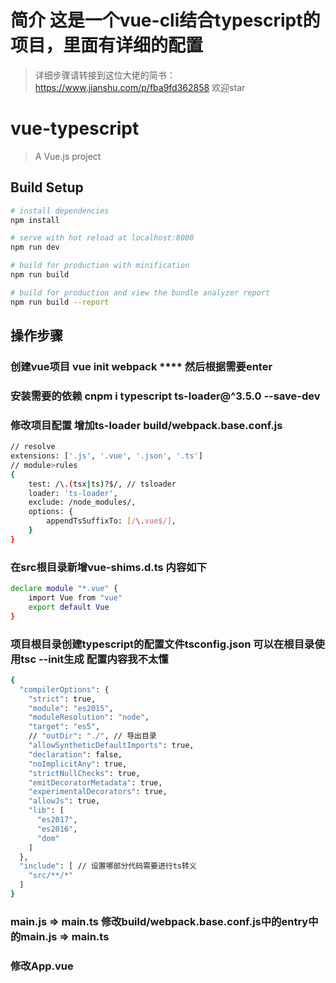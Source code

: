 # 简介 这是一个vue-cli结合typescript的项目，里面有详细的配置

>详细步骤请转接到这位大佬的简书：https://www.jianshu.com/p/fba9fd362858 欢迎star 

# vue-typescript

> A Vue.js project

## Build Setup

``` bash
# install dependencies
npm install

# serve with hot reload at localhost:8080
npm run dev

# build for production with minification
npm run build

# build for production and view the bundle analyzer report
npm run build --report
```
## 操作步骤
### 创建vue项目 vue init webpack **** 然后根据需要enter
### 安装需要的依赖 cnpm i typescript ts-loader@^3.5.0 --save-dev
### 修改项目配置 增加ts-loader build/webpack.base.conf.js
``` bash
// resolve
extensions: ['.js', '.vue', '.json', '.ts']
// module>rules
{
    test: /\.(tsx|ts)?$/, // tsloader
    loader: 'ts-loader',
    exclude: /node_modules/,
    options: {
        appendTsSuffixTo: [/\.vue$/],
    }
}
```
### 在src根目录新增vue-shims.d.ts 内容如下
``` bash
declare module "*.vue" {
    import Vue from "vue"
    export default Vue
}
```
### 项目根目录创建typescript的配置文件tsconfig.json 可以在根目录使用tsc --init生成 配置内容我不太懂
``` bash
{
  "compilerOptions": {
    "strict": true,
    "module": "es2015",
    "moduleResolution": "node",
    "target": "es5",
    // "outDir": "./", // 导出目录
    "allowSyntheticDefaultImports": true,
    "declaration": false,
    "noImplicitAny": true,
    "strictNullChecks": true,
    "emitDecoratorMetadata": true,
    "experimentalDecorators": true,
    "allowJs": true,
    "lib": [
      "es2017",
      "es2016",
      "dom"
    ]
  },
  "include": [ // 设置哪部分代码需要进行ts转义
    "src/**/*"
  ]
}

```
### main.js => main.ts 修改build/webpack.base.conf.js中的entry中的main.js => main.ts
### 修改App.vue <script lang="ts">
### 修改main.ts中App组件的引入带上.vue
### 安装vue官方推荐插件 vue-class-component cnpm i vue-class-component --save
### 项目根目录增加一个postcss.config.js文件 ts默认不支持css样式引入 需要这个文件
``` bash
module.exports = {
    plugins: {
        'autoprefixer': {
            browsers: 'last 5 version'
        }
    }
}
```
### 修改vue文件 详见HelloWord.vue
``` bash
<script lang="ts">
import Vue from "vue";
import Component from "vue-class-component";  // vue推出的一种转为typescript的依赖
// @Component 修饰符注明了此类为一个 Vue 组件 装饰器
import newTitle from "./newTitle.vue";
@Component({
    // name props watch components
    name: "hello",
    components: {
        newTitle
    }
})
export default class Hello extends Vue {
  // 变量 方法 生命周期 计算属性
}
<script>
```
    
## 变量声明

### javascript

``` bash

# 定义变量
var(let) nowDate = new Date();

# 变量赋值 可以任意赋值
nowDate = 1  //正确

# 如果变量是dom元素
let dom = document.querySelector(".hello .el-table__body-wrapper");

# 声明方法
function eat(type){
    return type+'meat'
}

```

### typescript

``` bash

# 定义变量
var(let) nowDate:date = new Date();

# 变量赋值 只能赋值定义的类型数据
nowDate = 1 //错误
nowDate = new Date('2020-01-01') //正确

# 如果变量是dom元素 需要定义为any类型
let dom: any = document.querySelector(".hello .el-table__body-wrapper");

# 声明方法 需要定义入参及返回值的类型，如果没有返回值类型就是void
function eat(type:string):string{
    return type+'meat'
}

```

### typescript的各种数据类型

#### 布尔类型 (boolean)

#### 数值类型 (number)

#### 字符串类型 (Array)

#### JavaScript里的各种类型等等……

#### 元组类型 (tuple) 数组的一种 可以设置多种类型的数组

``` bash 
let flag: boolean = true;  // typescript 声明变量需要定义类型 且类型不能改变
flag = false  // 正确
// falg = 1  // 错误
let a: number = 123;
a = 123.2
let str: string = "this is ts"
str = "yes,it is ts"
```
#### 数组类型
``` bash
let arr: Array<number> = [1, 2, 3]  // 定义变量需要指定类型
let arr1: Array<number | string> = [1, 2, 3, "3"] // 可以指定多个类型
let arr2: string[] = ["1", "2"] // 另一种方式定义类型
```

#### 元组类型（数组一种）
``` bash
let arr3: [string, number, boolean] = ["1", 2, true] // 可以指定数组中每个值的类型
```

#### 枚举类型 主要用于定义标识符
``` bash
enum Flag { success = 1, error = -1 }
let f = Flag.success;
let l = Flag.error;
enum Color { red, blue, orange } // 没有赋值默认为索引值 如果其中有一个为数字的话 后面的元素在他基础上递增
let clr = Color.blue;
```

#### 任意类型any undefined null never
``` bash
let numAny: any = 1; // 任意类型可以随意赋值 主要用于获取dom节点
numAny = "2"
// let oBox: any = document.getElementById("box");
// oBox.style.color = "red"
// let num1: number
// console.log(num1) // 报错
let num1: undefined | number | null
// console.log(num1) // 正确
```

#### void 类型 没有任何类型 一般用于方法没有返回值
``` bash
function run(): void {
}
function eat(animal: string): string { // 方法需要定义返回值类型 如果没有就是void 入参也要定义类型
  return animal + " eat meat"
}
```
#### never 类型 表示从不会出现的值
``` bash
let aa: never; // 其他类型 基本用不上
// aa = 1; // 错误
aa = (() => {
  throw new Error("错误") //抛出一个异常
})()
```

#### ts中的函数 ts中方法传参的类型需要指定
#### 见上方 run 方法和 eat 方法  ts定义函数与es5基本相同 但需要指定入参及返回值类型
#### 匿名函数定义方式
``` bash
let run1 = function (type: string, toy: string): void {
}
run1("cat", "ball")
```

#### 方法可选参数 ? 可选 可以不用传指定参数
``` bash
let run2 = function (type: string, toy?: string): void {
}
run2("cat")
```

#### 默认参数 如果有默认参数 默认参数可以不用写
``` bash
let getInfo = function (name: string, age: number = 20) {
}
getInfo("老王")
```

#### 剩余参数 三点运算符 接收形参传过来的值 如果前面有形参 有几个就对应入参的几个 其他的放在数组中
``` bash
function sum(str: string, ...num: number[]): string {
  let sum: number = 0
  for (let i: number = 0; i < num.length; i++) {
    sum += num[i]
  }
  return str + sum
}

```
#### 函数重载 两个或者两个以上重名函数 但参数不一样 这时会出现函数重载的情况
#### ts实现类似java的变成的写法 用于限定入参
#### ts中的重载 参数不一样
``` bash
function run3(name: string): string;
function run3(age: number): number;
function run3(str: any): any {
  if (typeof str == "string") {
    return str
  } else {
    return str
  }
};
```

#### ts重载 参数一样
``` bash
function run4(name: string): string;
function run4(name: string, age: number): string;
function run4(name: any, age?: any): any {
  if (age) {
  } else {
  }
};
run4("王小二")
run4("王小二", 18)
// run4(111,222) // 错误写法
```

#### ts中的类
``` bash
class Person {
  name: string   // 前面省略public关键词
  constructor(name: string) {  // 构造函数 实例化时触发的方法 实例化时的入参
    this.name = name;
  }
  getName(): string {
    return this.name;
  }
  setName(name: string): void {
    this.name = name
  }
  run(): void {
  }
}

let p = new Person("张三")
```

#### ts中的继承  extends super关键字 ts中父类方法与子类方法一致 子类可拓展自己方法
#### ts类里的修饰符 三种修饰符
#### public  共有的 类里面 子类 类外面都可访问 默认为public
#### protected  保护类型 在类和子类中可以访问 类外部不能访问
#### private  私有类型 只能在类里可以访问 不能在子类或者类外访问

``` bash
class Person1 {
  protected name: string // 保护类型 不能再外部访问
  constructor(name: string) {
    this.name = name;
  }
  public eat(): string {  // 共有类型 可以在任何地方访问
    return this.run();
  }
  private run(): string { // 私有类型 只能在此类中使用
    return `${this.name}在运动`
  }
}

class Student extends Person1 { // extends 和 super初始化父类属性和方法
  constructor(name: string) {
    super(name);
  }
  study(): void {
  }
  // run(): string {
  //   return `${this.name}没在运动` // 若父类与子类有相同方法 会执行子类方法
  // }
}
let pa = new Person1("老李")
let p1 = new Student("李四")
// p1.study()
```

#### ts中的类  静态方法 静态方法想要访问属性需要将变量定义为静态属性
``` bash
class Person2 {
  name: string
  static age: number = 20 // 静态属性
  constructor(name: string) {
    this.name = name;
  }
  run(): void {
  }
  work(): void {
  }
  static print(): void {
  }
}
let p2 = new Person2("小赵")
```

#### 多态 父类定义一个方法不去实现 让他的子类去实现 每一个子类有不同的表现
#### 多态也是继承的一种表现 属于继承
``` bash
class Animal {
  name: string
  constructor(name: string) {
    this.name = name
  }
  eat(): void {
  }
}
class Dog extends Animal {  // 子类1
  constructor(name: string) {
    super(name)
  }
  eat(): string {  // 重写父类的方法
    return this.name + "吃肉"
  }
}
class Cat extends Animal {   // 子类2
  constructor(name: string) {
    super(name)
  }
  eat(): string {  // 重写父类的方法
    return this.name + "吃老鼠"
  }
}
```

#### 抽象方法 只能放在抽象类中 不能被直接实例化
#### 抽象类和抽象方法定义标准  例 Animal 要求子类必须包含 eat 方法
#### 父类不包含抽象类的实现 具体在子类中实现

``` bash
abstract class Animal1 {
  name: string
  constructor(name: string) {
    this.name = name;
  }
  abstract eat(): any;
}
class Dog1 extends Animal1 {
  // 抽象类子类必须实现抽象类中的抽象方法
  constructor(name: string) {
    super(name)
  }
  eat() {
    return `${this.name}吃肉`
  }
}
class Cat1 extends Animal1 {
  constructor(name: string) {
    super(name)
  }
  eat() {
    return `${this.name}吃老鼠`
  }
}
// let dog1 = new Dog1("小黑")
let cat1 = new Cat1("小黄")
```

#### ts中的接口 接口是一种程序规范 对属性、函数、类的行为进行约束
``` bash
function printLabel(label: string): void { // 约束传入参数必须是一个并且为字符串类型
}
```
#### 对传入参数json的约束
``` bash
function printLabel1(labelInfo: { label: string }): void { // 约束传入参数必须是对象 对象内必须有leabel字符串
}
printLabel1({ label: "11111" })
```

#### 属性接口 对方法入参批量约束 限制入参的格式
``` bash
interface FullName {
  firstName: string;
  lastName: string;
  age?: number; // 可选属性 可以不传
}
function outName(fullName: FullName): void { // 要求传入对象 必须有firstName lastName 且必须为string类型
}
function cnStrudnt(fullName: FullName): void {
}
outName({ firstName: "布鲁斯", lastName: "李" })
cnStrudnt({ firstName: "王", lastName: "小二" })
```

#### ts封装ajax  不支持ie6
``` bash
interface Config {
  type: string;
  url: string;
  data?: string;
  dataType: string;
}
function ajax(config: Config) {
  let xhr = new XMLHttpRequest();
  xhr.open(config.type, config.url, true);
  xhr.send(config.data);
  xhr.onreadystatechange = function () {
    if (xhr.readyState == 4 && xhr.status == 200) {
      if (config.dataType == "json") {
      } else {
      }

    }
  }
}
ajax({
  type: "get",
  url: "http://a.itying.com/api/productlist", // url接口
  data: "",
  dataType: "json"
})
```

#### 函数类型接口 对方法传入参数及返回值进行约束
#### 加密的函数类型接口
``` bash
interface encrypt {
  (key: string, value: string): string; // 声明入参为 key 和 value 的字符串 返回值为字符串的约束
}
let md5: encrypt = function (key: string, value: string): string { // 必须有key value且为字符串 返回值必须为字符串
  return `${key}${value}`
}
let sha1: encrypt = function (key: string, value: string): string {
  return `${value}${key}`
}
```

#### 可索引接口 对数组对象的约束 不常用
``` bash
// let arr4: number[] = [1, 2, 3]
// let arr5: Array<number> = [1, 2, 3]
interface UserArr {
  [index: number]: number
}
interface UserObj {
  [index: string]: number | string
}
let arr4: UserArr = [1, 2, 3] // 数组约束
let obj: UserObj = { name: "王", age: 20 } // 对象约束
```

#### 类类型接口 对类的约束 和抽象类相似
``` bash
interface DongWu {
  name: string; // 属性
  eat(str: string): void; // 方法 必须有 但是可以不用写入参
}

class Dog2 implements DongWu {
  name: string;
  constructor(name: string) {
    this.name = name;
  }
  eat(str: string): void {
  }
}
class Cat2 implements DongWu {
  name: string;
  constructor(name: string) {
    this.name = name;
  }
  eat() {
  }
}
let d = new Dog2("小黑")
d.eat("肉")
let c = new Cat2("小花")
c.eat()
```

#### 接口拓展 接口可以继承接口
``` bash
interface Animal2 {
  eat(): void;
}
interface Person3 extends Animal2 { // 注意不要和类或者其他接口重名
  work(): void;
}
class WorkMan {
  name: string
  constructor(name: string) {
    this.name = name;
  }
  harder(work: string): void {
  }
}
class WebWorker extends WorkMan implements Person3 { // 定义的类要有 eat 和 work 方法
  constructor(name: string) { // 可以类和接口一起继承
    super(name)
  }
  work(): void {
  }
  eat(): void {
  }
}
let wang = new WebWorker("小王")
wang.work()
wang.eat()
wang.harder("C++")
```

#### ts中的泛型 解决类、方法、接口可复用性
``` bash
function getData<T>(value: T): T { // 泛型的 T 可以选择任意大写字母
  return value
}
getData<number>(123) // 约束入参格式 
```

#### 泛型类
#### 最小推算法 同时支持字符串和数字两种类型 用过泛型来实现
``` bash
class MinClass<T>{
  public list: T[] = [];
  add(value: T): void {
    this.list.push(value)
  }
  min(): T {
    let minNum = this.list[0];
    for (let i: number = 1; i < this.list.length; i++) {
      if (minNum > this.list[i]) {
        minNum = this.list[i]
      }
    }
    return minNum
  }
}
let numList = new MinClass()
// let numList1 = new MinClass<string>() // 如果指定类型则只能使用指定类型
numList.add(1)
numList.add("0")
numList.add("2")
numList.add(1)
```

#### 泛型接口
#### 第一种定义泛型接口
``` bash
interface Configfn {
  <T>(value1: T): T;
}
let setData: Configfn = function <T>(value: T): T {
  return value
}
// alert(setData<string>("张三")) // 指定入参格式
```

#### 第二种定义泛型
``` bash
interface Configfn1<T> {
  (value: T): T;
}
let setData1: Configfn1<string> = function (value: string): string {
  return value
}
```

#### 泛型类 把类作为参数来约束参数的泛型类
#### 定义一个user类 映射数据库字段
#### 定义一个MysqlDB的类 用于操作数据库
#### 把user类作为参数传入MysqlDB

``` bash
class MysqlDB<T>{
  add(info: T): boolean {
    return true;
  }
  update(info: T, id: number): boolean {
    return true
  }
}
class User {
  userName: string | undefined;
  passWord: string | undefined;
  constructor(userName: string, passWord: string) {
    this.userName = userName;
    this.passWord = passWord
  }
}
class ArticlaCate {
  title: string | undefined;
  desc: string | undefined;
  status: number | undefined;
  id: number | undefined;
  constructor(params: { title: string, desc: string, status?: number, id?: number }) {
    this.title = params.title;
    this.desc = params.desc;
    this.status = params.status;
    this.id = params.id;
  }
}
let user1 = new User("wang", "123456")
let userDB = new MysqlDB<User>() // 在这里对数据约束
// userDB.add(user1)

let aaa = new ArticlaCate({ title: "国内", desc: "国内新闻", status: 111 })
aaa.id = 111
let db = new MysqlDB<ArticlaCate>()  // 在这里对数据约束
// db.add(aaa)
db.update(aaa, 11)
```

#### ts封装统一操作 mysql mongodb mssql的底层库
#### 代码重用
``` bash
interface DBI<T> {
  add(info: T): boolean;
  update(info: T, id: number): boolean;
  delete(id: number): boolean;
  get(id: number): any[];
}
```

#### ts中的模块 把一些公共功能分离出去 使用 export 暴露 其他文件需要使用的时候 import 引入
``` bash
import { UserClass, UserModel } from "./model/user"
import { ArticleClass, ArticleModel } from "./model/atricle"
let u = new UserClass()
u.userName = "zhangsan"
u.passWord = "123456"
// UserModel.add(u)
// UserModel.get(11)

let article = new ArticleClass();
article.title = "中国"
article.desc = "中国地理"
article.id = 1232332
// ArticleModel.get(1232332)
```

#### ts中的命名空间  组织代码 避免命名空间
``` bash
import { A, B } from "./moduls/namespace"
let ADog = new A.Dog("狼狗")

let BDog = new B.Dog("大黄狗")
```

#### ts中的装饰器 类装饰器 属性装饰器 方法装饰器等等
#### 类装饰器
#### 普通装饰器 传入 params 当前类
``` bash
function logClass(params: any) {
  // params就是当前类 可以在这里拓展属性或者方法
   params.prototype.apiUrl = "xxxx" // 动态拓展的属性
   params.prototype.run = function (): void {
   }
}
@logClass       // 调用装饰器 在那个上面写就是装饰那个
class HttpClient {
 constructor() {
 }
getData(): void { }
}

// let http: any = new HttpClient();
```

#### 装饰器工厂 带参数的装饰器 应用比较多
``` bash
function logClass1(params: string) {
  return function (target: any) {
    target.prototype.apiUrl = params
  }
}
@logClass1("http://www.itying.com/api")
class HttpClient1 {
  constructor() {

  }
  getData(): void { }
}
let http1: any = new HttpClient1()
```

#### 类装饰器重载构造函数 每个属性 方法都要修改
``` bash
function logClass2(target: any) {
  return class extends target {
    apiUrl: string = "我是修改后的数据"
    getData() {
    }
  }
}
@logClass2
class HttpClient2 {
  public apiUrl: string | undefined
  constructor() {
    this.apiUrl = "我是构造函数里面的apiUrl"
  }
  getData(): void {
  }
}

let http2 = new HttpClient2();
// http2.getData()
```

#### 属性装饰器 接收两个参数 原型对象 当前属性名称
#### 类装饰器
``` bash
function logClass3(params: string) {
  return function (target: any) {
    target.prototype.apiUrl = params
  }
}
// 属性装饰器
function logProperty(parmas: any) {
  return function (target: any, attr: any) {
    // target 类
    // attr 装饰器装饰的属性 写在那个属性前面
    target[attr] = parmas;
  }
}
@logClass3("xxx")
class HttpClient3 {
  @logProperty('http://itying.com')
  public url: string | undefined
  constructor() {

  }
  getData(): void {
  }
}
let http3: any = new HttpClient3()
// 装饰器
function get(parmas: any) {
  return function (target: any, methodName: any, desc: any) {
    // target 方法的原型对象
    // cmethodName 方法的名称
    // desc 方法的属性描述 里面的value就是方法
    // target.apiUrl = "xxx"
    // target.run = function (): void {
    // }
    // 修改装饰器的方法 把装饰器方法传入所有参数改为string
    // 1.保存当前方法
    var oMethod = desc.value;
    // 替换当前方法
    // 修改当前方法 对象冒充
    desc.value = function (...args: any[]) {
      args = args.map((item) => {
        return String(item);
      })
      oMethod.apply(this, args) // 对象冒充
    }
  }
}
class HttpClient4 {
  public url: string | undefined
  constructor() {

  }
  @get('http://www.itying.com')
  getData(...args: any[]): void {
  }
}

var http4: any = new HttpClient4();
```

#### 方法参数装饰器 为类的原型添加一些元数据 用的比较少
``` bash
function logParams(params: any) {
  return function (target: any, paramsName: any, paramsIndex: any) {
    target.apiUrl = params
  }
}
class HttpClient5 {
  public url: string | undefined
  constructor() {

  }
  getData(@logParams('xxxx') uid: any): void {
  }
}

var http5: any = new HttpClient5();
```

#### 各种装饰器的执行顺序
#### 属性装饰器=>放啊发装饰器=>方法参数装饰器=>类装饰器
#### 如果有多个同类装饰器 从后往前执行 例 两个方法装饰器会先执行最后一个方法装饰器
``` bash
import { zsq } from './moduls/zsq'
@zsq.logClass1('http://www.itying.com')
@zsq.logClass2('xxxx')
class HttpClient6 {
  @zsq.logAttribute()
  public url: string | undefined
  constructor() {

  }
  @zsq.logMethods()
  getData(): void { }
  setData(@zsq.logParams1() attr1: any, @zsq.logParams2() attr2: any) { }
}
var http: any = new HttpClient6();
```

For a detailed explanation on how things work, check out the [guide](http://vuejs-templates.github.io/webpack/) and [docs for vue-loader](http://vuejs.github.io/vue-loader).
